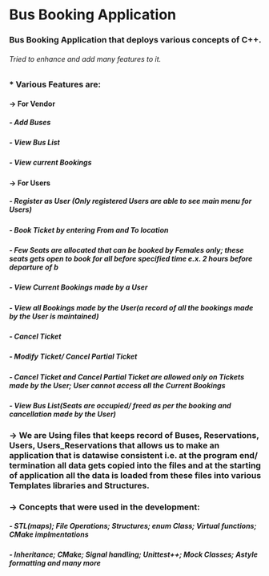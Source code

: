 # Bus Booking Application

### Bus Booking Application that deploys various concepts of C++.
###### Tried to enhance and add many features to it.

### * Various Features are:
#### -> For Vendor
#####     - Add Buses
#####       - View Bus List
#####       - View current Bookings
####  -> For Users
#####      - Register as User (Only registered Users are able to see main menu for Users)
#####      - Book Ticket by entering From and To location
#####      - Few Seats are allocated that can be booked by Females only; these seats gets open to book for all before specified time e.x. 2 hours before departure of b
#####      - View Current Bookings made by a User
#####      - View all Bookings made by the User(a record of all the bookings made by the User is maintained)
#####      - Cancel Ticket
#####      - Modify Ticket/ Cancel Partial Ticket
#####      - Cancel Ticket and Cancel Partial Ticket are allowed only on Tickets made by the User; User cannot access all the Current Bookings
#####      - View Bus List(Seats are occupied/ freed as per the booking and cancellation made by the User)
    
###  -> We are Using files that keeps record of Buses, Reservations, Users, Users_Reservations that allows us to make an application that is datawise consistent i.e. at the program end/ termination all data gets copied into the files and at the starting of application all the data is loaded from these files into various Templates libraries and Structures.

###  -> Concepts that were used in the development:
#####    - STL(maps); File Operations; Structures; enum Class; Virtual functions; CMake implmentations
#####    - Inheritance; CMake; Signal handling; Unittest++; Mock Classes; Astyle formatting and many more
